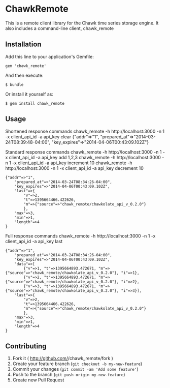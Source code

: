# ChawkRemote

This is a remote client library for the Chawk time series storage engine.  It also includes a command-line client, chawk_remote

## Installation

Add this line to your application's Gemfile:

    gem 'chawk_remote'

And then execute:

    $ bundle

Or install it yourself as:

    $ gem install chawk_remote

## Usage

Shortened response commands
	chawk_remote -h http://localhost:3000 -n 1 -x client_api_id -a api_key clear
	{"addr"=>"1", "prepared_at"=>"2014-03-24T08:39:48-04:00", "key_expires"=>"2014-04-06T00:43:09.102Z"}

Standard response commands
	chawk_remote -h http://localhost:3000 -n 1 -x client_api_id -a api_key add 1,2,3
	chawk_remote -h http://localhost:3000 -n 1 -x client_api_id -a api_key increment 10
	chawk_remote -h http://localhost:3000 -n 1 -x client_api_id -a api_key decrement 10

	{"addr"=>"1", 
		"prepared_at"=>"2014-03-24T08:34:26-04:00", 
		"key_expires"=>"2014-04-06T00:43:09.102Z", 
		"last"=>{
			"v"=>2, 
			"t"=>1395664466.422626, 
			"m"=>{"source"=>"chawk_remote/chawkolate_api_v_0.2.0"}
			}, 
		"max"=>3, 
		"min"=>1, 
		"length"=>4
	}

Full response commands
	chawk_remote -h http://localhost:3000 -n 1 -x client_api_id -a api_key last

	{"addr"=>"1", 
		"prepared_at"=>"2014-03-24T08:34:26-04:00", 
		"key_expires"=>"2014-04-06T00:43:09.102Z", 
		"data"=>[
			{"v"=>1, "t"=>1395664893.472671, "m"=>{"source"=>"chawk_remote/chawkolate_api_v_0.2.0"}, "i"=>1}, 
			{"v"=>2, "t"=>1395664893.472671, "m"=>{"source"=>"chawk_remote/chawkolate_api_v_0.2.0"}, "i"=>2}, 
			{"v"=>3, "t"=>1395664893.472671, "m"=>{"source"=>"chawk_remote/chawkolate_api_v_0.2.0"}, "i"=>3}], 
		"last"=>{
			"v"=>2, 
			"t"=>1395664466.422626, 
			"m"=>{"source"=>"chawk_remote/chawkolate_api_v_0.2.0"}
			}, 
		"max"=>3, 
		"min"=>1, 
		"length"=>4
	}

## Contributing

1. Fork it ( http://github.com/<my-github-username>/chawk_remote/fork )
2. Create your feature branch (`git checkout -b my-new-feature`)
3. Commit your changes (`git commit -am 'Add some feature'`)
4. Push to the branch (`git push origin my-new-feature`)
5. Create new Pull Request
